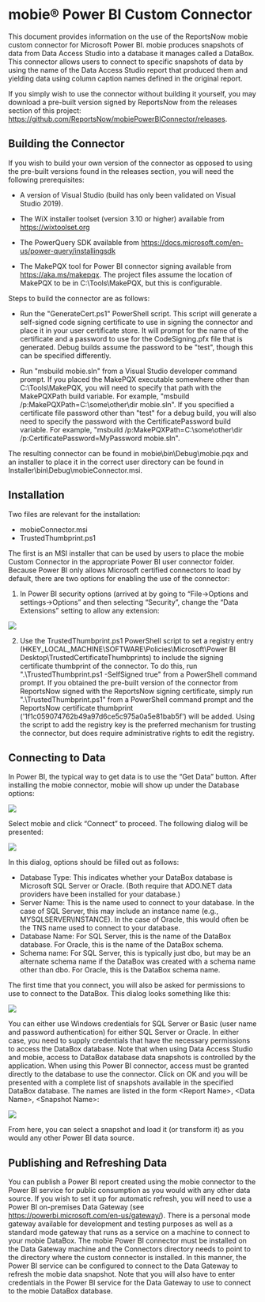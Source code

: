 # mobie® Power BI Custom Connector

This document provides information on the use of the ReportsNow mobie custom connector for Microsoft Power BI. mobie produces snapshots of data from Data Access Studio into a database it manages called a DataBox.
This connector allows users to connect to specific snapshots of data by using the name of the Data Access Studio report that produced them and yielding data using column caption names defined in the original report.

If you simply wish to use the connector without building it yourself, you may download a pre-built version signed by ReportsNow from the releases section of this project:
https://github.com/ReportsNow/mobiePowerBIConnector/releases.

## Building the Connector

If you wish to build your own version of the connector as opposed to using the pre-built versions found in the releases section,
you will need the following prerequisites:

* A version of Visual Studio (build has only been validated on Visual Studio 2019).

* The WiX installer toolset (version 3.10 or higher) available from https://wixtoolset.org

* The PowerQuery SDK available from https://docs.microsoft.com/en-us/power-query/installingsdk

* The MakePQX tool for Power BI connector signing available from https://aka.ms/makepqx. The project files assume the location of MakePQX to be in C:\Tools\MakePQX, but this is configurable.

Steps to build the connector are as follows:

* Run the "GenerateCert.ps1" PowerShell script. This script will generate a self-signed code signing certificate to use in signing the connector and place it in your user certificate store.
It will prompt for the name of the certificate and a password to use for the CodeSigning.pfx file that is generated. Debug builds assume the password to be "test", though this can be specified differently.

* Run "msbuild mobie.sln" from a Visual Studio developer command prompt. If you placed the MakePQX executable somewhere other than C:\Tools\MakePQX, you will need to specify that path with the MakePQXPath build variable.
For example, "msbuild /p:MakePQXPath=C:\some\other\dir mobie.sln". If you specified a certificate file password other than "test" for a debug build, you will also need to specify the password with the
CertificatePassword build variable. For example, "msbuild /p:MakePQXPath=C:\some\other\dir /p:CertificatePassword=MyPassword mobie.sln".

The resulting connector can be found in mobie\bin\Debug\mobie.pqx and an installer to place it in the correct user directory can be found in Installer\bin\Debug\mobieConnector.msi.

## Installation

Two files are relevant for the installation:

* mobieConnector.msi
* TrustedThumbprint.ps1

The first is an MSI installer that can be used by users to place the mobie Custom Connector in the appropriate Power BI user connector folder. Because Power BI only allows Microsoft certified connectors
to load by default, there are two options for enabling the use of the connector:

1)	In Power BI security options (arrived at by going to “File->Options and settings->Options” and then selecting “Security”, change the “Data Extensions” setting to allow any extension:

![](doc/DataExtensions.png)

2)	Use the TrustedThumbprint.ps1 PowerShell script to set a registry entry (HKEY_LOCAL_MACHINE\SOFTWARE\Policies\Microsoft\Power BI Desktop\TrustedCertificateThumbprints) to include the signing certificate
thumbprint of the connector. To do this, run ".\TrustedThumbprint.ps1 -SelfSigned true" from a PowerShell command prompt. If you obtained the pre-built version of the connector from ReportsNow signed with
the ReportsNow signing certificate, simply run ".\TrustedThumbprint.ps1" from a PowerShell command prompt and the ReportsNow certificate thumbprint ('1f1c059074762b49a97d6ce5c975a0a5e81bab5f') will be added.
Using the script to add the registry key is the preferred mechanism for trusting the connector, but does require administrative rights to edit the registry.

## Connecting to Data

In Power BI, the typical way to get data is to use the “Get Data” button. After installing the mobie connector, mobie will show up under the Database options:

![](doc/GetData.png)

Select mobie and click “Connect” to proceed. The following dialog will be presented:

![](doc/DataBoxParameters.png)

In this dialog, options should be filled out as follows:

* Database Type: This indicates whether your DataBox database is Microsoft SQL Server or Oracle. (Both require that ADO.NET data providers have been installed for your database.)
* Server Name: This is the name used to connect to your database. In the case of SQL Server, this may include an instance name (e.g., MYSQLSERVER\INSTANCE). In the case of Oracle, this would often be the TNS name used to connect to your database.
* Database Name: For SQL Server, this is the name of the DataBox database. For Oracle, this is the name of the DataBox schema.
* Schema name: For SQL Server, this is typically just dbo, but may be an alternate schema name if the DataBox was created with a schema name other than dbo. For Oracle, this is the DataBox schema name.

The first time that you connect, you will also be asked for permissions to use to connect to the DataBox. This dialog looks something like this:

![](doc/DataBoxPermissions.png)

You can either use Windows credentials for SQL Server or Basic (user name and password authentication) for either SQL Server or Oracle. In either case, you need to supply credentials that have
the necessary permissions to access the DataBox database. Note that when using Data Access Studio and mobie, access to DataBox database data snapshots is controlled by the application. When using
this Power BI connector, access must be granted directly to the database to use the connector. Click on OK and you will be presented with a complete list of snapshots available in the specified DataBox database.
The names are listed in the form \<Report Name\>, \<Data Name\>, \<Snapshot Name\>:

![](doc/Navigator.png)

From here, you can select a snapshot and load it (or transform it) as you would any other Power BI data source.

## Publishing and Refreshing Data

You can publish a Power BI report created using the mobie connector to the Power BI service for public consumption as you would with any other data source. If you wish to set it up for automatic refresh, you will need to use a Power BI on-premises Data Gateway (see https://powerbi.microsoft.com/en-us/gateway/). There is a personal mode gateway available for development and testing purposes as well as a standard mode gateway that runs as a service on a machine to connect to your mobie DataBox. The mobie Power BI connector must be installed on the Data Gateway machine and the Connectors directory needs to point to the directory where the custom connector is installed. In this manner, the Power BI service can be configured to connect to the Data Gateway to refresh the mobie data snapshot. Note that you will also have to enter credentials in the Power BI service for the Data Gateway to use to connect to the mobie DataBox database.
